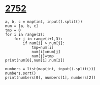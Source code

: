 # [2752](https://www.acmicpc.net/problem/2752)

```
a, b, c = map(int, input().split())
num = [a, b, c]
tmp = 0
for i in range(2):
    for j in range(i+1,3):
        if num[i] > num[j]:
            tmp=num[i]
            num[i]=num[j]
            num[j]=tmp        
print(num[0],num[1],num[2])
```

```
numbers = list(map(int, input().split()))
numbers.sort()
print(numbers[0], numbers[1], numbers[2])
```

